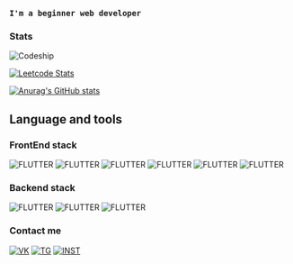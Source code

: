 ### `I'm a beginner web developer`
### Stats
![Codeship](https://www.codewars.com/users/RGon-c/badges/large)

[![Leetcode Stats](https://leetcard.jacoblin.cool/RGon-c?font=dancing_script?border=0&radius=20)](https://leetcode.com/RGon-c)

[![Anurag's GitHub stats](https://github-readme-stats.vercel.app/api?username=RGon-c&theme=tokyonight&hide_title=true)](https://github.com/anuraghazra/github-readme-stats)




## Language and tools

### FrontEnd stack


![FLUTTER](https://img.shields.io/badge/-JavaScript-090909?style=for-the-badge&logo=JavaScript)
![FLUTTER](https://img.shields.io/badge/-Vue3-090909?style=for-the-badge&logo=Vue.js)
![FLUTTER](https://img.shields.io/badge/-jQuery-090909?style=for-the-badge&logo=jQuery)
![FLUTTER](https://img.shields.io/badge/-bootstrap-090909?style=for-the-badge&logo=Bootstrap)
![FLUTTER](https://img.shields.io/badge/-Tailwind-090909?style=for-the-badge&logo=tailwindcss)
![FLUTTER](https://img.shields.io/badge/-HTML-090909?style=for-the-badge&logo=HTML5)

### Backend stack

![FLUTTER](https://img.shields.io/badge/-Laravel-090909?style=for-the-badge&logo=Laravel)
![FLUTTER](https://img.shields.io/badge/-PHP-090909?style=for-the-badge&logo=PHP)
![FLUTTER](https://img.shields.io/badge/-sql-090909?style=for-the-badge&logo=MySql&logoColor=00648B)


### Contact me

[![VK](https://img.shields.io/badge/-VK-090909?style=for-the-badge&logo=VK&logoColor=0037ff)](https://vk.com/heaventold)
[![TG](https://img.shields.io/badge/-TG-090909?style=for-the-badge&logo=Telegram)](https://t.me/HeavenTold)
[![INST](https://img.shields.io/badge/-INST-090909?style=for-the-badge&logo=instagram)](https://www.instagram.com/heaven_told)


